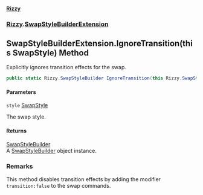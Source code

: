#### [Rizzy](index.md 'index')
### [Rizzy](Rizzy.md 'Rizzy').[SwapStyleBuilderExtension](Rizzy.SwapStyleBuilderExtension.md 'Rizzy.SwapStyleBuilderExtension')

## SwapStyleBuilderExtension.IgnoreTransition(this SwapStyle) Method

Explicitly ignores transition effects for the swap.

```csharp
public static Rizzy.SwapStyleBuilder IgnoreTransition(this Rizzy.SwapStyle style);
```
#### Parameters

<a name='Rizzy.SwapStyleBuilderExtension.IgnoreTransition(thisRizzy.SwapStyle).style'></a>

`style` [SwapStyle](Rizzy.SwapStyle.md 'Rizzy.SwapStyle')

The swap style.

#### Returns
[SwapStyleBuilder](Rizzy.SwapStyleBuilder.md 'Rizzy.SwapStyleBuilder')  
A [SwapStyleBuilder](Rizzy.SwapStyleBuilder.md 'Rizzy.SwapStyleBuilder') object instance.

### Remarks
This method disables transition effects by adding the modifier `transition:false` to the swap commands.